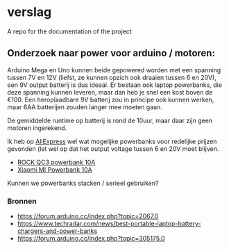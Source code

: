 # verslag

A repo for the documentation of the project

## Onderzoek naar power voor arduino / motoren:

Arduino Mega en Uno kunnen beide gepowered worden met een spanning tussen 7V en 12V (liefst, ze kunnen opzich ook draaien tussen 6 en 20V), een 9V output batterij is dus ideaal. Er bestaan ook laptop powerbanks, die deze spanning kunnen leveren, maar dan heb je snel een kost boven de €100. Een heroplaadbare 9V batterij zou in principe ook kunnen werken, maar 6AA batterijen zouden langer mee moeten gaan.

De gemiddelde runtime op batterij is rond de 10uur, maar daar zijn geen motoren ingerekend.

Ik heb op [AliExpress](<https://www.aliexpress.com>) wel wat mogelijke powerbanks voor redelijke prijzen gevonden (let wel op dat het output voltage tussen 6 en 20V moet blijven.

- [ROCK QC3 powerbank 10A](<https://www.aliexpress.com/item/4000040465626.html?spm=a2g0o.productlist.0.0.5aa4fc138d7akw&algo_pvid=52b30fad-e2b2-48bc-9deb-97f8a324fa0a&algo_expid=52b30fad-e2b2-48bc-9deb-97f8a324fa0a-0&btsid=0be3743615818484143618356e8a4f&ws_ab_test=searchweb0_0,searchweb201602_,searchweb201603_>)
- [Xiaomi MI Powerbank 10A](<https://www.aliexpress.com/item/4000043404704.html?spm=a2g0o.productlist.0.0.5aa4fc138d7akw&algo_pvid=52b30fad-e2b2-48bc-9deb-97f8a324fa0a&algo_expid=52b30fad-e2b2-48bc-9deb-97f8a324fa0a-2&btsid=0be3743615818484143618356e8a4f&ws_ab_test=searchweb0_0,searchweb201602_,searchweb201603_>)

Kunnen we powerbanks stacken / serieel gebruiken?

### Bronnen

- <https://forum.arduino.cc/index.php?topic=2067.0>
- <https://www.techradar.com/news/best-portable-laptop-battery-chargers-and-power-banks>
- <https://forum.arduino.cc/index.php?topic=305175.0>
